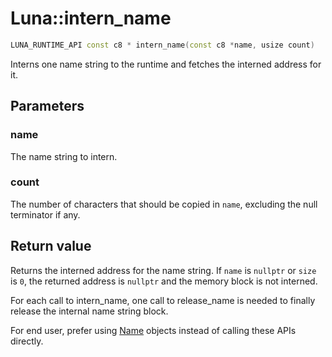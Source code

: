 # Luna::intern_name

```c++
LUNA_RUNTIME_API const c8 * intern_name(const c8 *name, usize count)
```

Interns one name string to the runtime and fetches the interned address for it. 



## Parameters
### name
The name string to intern. 

### count
The number of characters that should be copied in `name`, excluding the null terminator if any. 

## Return value
Returns the interned address for the name string. If `name` is `nullptr` or `size` is `0`, the returned address is `nullptr` and the memory block is not interned. 


For each call to intern_name, one call to release_name is needed to finally release the internal name string block.

For end user, prefer using [Name](class_luna_1_1_name.md) objects instead of calling these APIs directly. 

